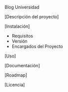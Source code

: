 Blog Universidad  

[Descripción del proyecto]

[Instalación]
- Requisitos
- Versión
- Encargados del Proyecto

[Uso]

[Documentación]

[Roadmap]

[Licencia]

